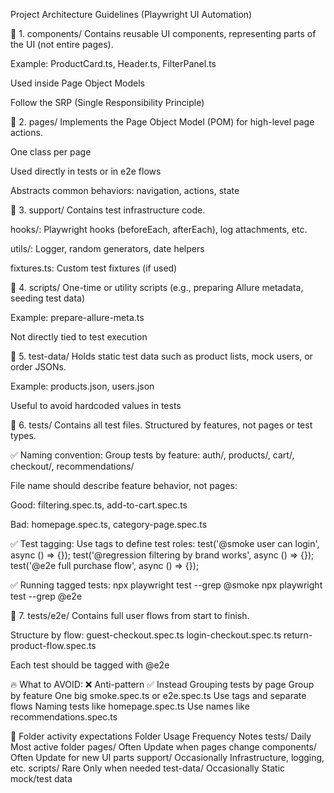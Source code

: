 Project Architecture Guidelines (Playwright UI Automation)


📁 1. components/
Contains reusable UI components, representing parts of the UI (not entire pages).

Example: ProductCard.ts, Header.ts, FilterPanel.ts

Used inside Page Object Models

Follow the SRP (Single Responsibility Principle)

📁 2. pages/
Implements the Page Object Model (POM) for high-level page actions.

One class per page

Used directly in tests or in e2e flows

Abstracts common behaviors: navigation, actions, state

📁 3. support/
Contains test infrastructure code.

hooks/: Playwright hooks (beforeEach, afterEach), log attachments, etc.

utils/: Logger, random generators, date helpers

fixtures.ts: Custom test fixtures (if used)

📁 4. scripts/
One-time or utility scripts (e.g., preparing Allure metadata, seeding test data)

Example: prepare-allure-meta.ts

Not directly tied to test execution

📁 5. test-data/ 
Holds static test data such as product lists, mock users, or order JSONs.

Example: products.json, users.json

Useful to avoid hardcoded values in tests

📁 6. tests/
Contains all test files. Structured by features, not pages or test types.

✅ Naming convention:
Group tests by feature: auth/, products/, cart/, checkout/, recommendations/

File name should describe feature behavior, not pages:

Good: filtering.spec.ts, add-to-cart.spec.ts

Bad: homepage.spec.ts, category-page.spec.ts

✅ Test tagging:
Use tags to define test roles:
test('@smoke user can login', async () => {});
test('@regression filtering by brand works', async () => {});
test('@e2e full purchase flow', async () => {});

✅ Running tagged tests:
npx playwright test --grep @smoke
npx playwright test --grep @e2e

📁 7. tests/e2e/
Contains full user flows from start to finish.

Structure by flow:
guest-checkout.spec.ts
login-checkout.spec.ts
return-product-flow.spec.ts

Each test should be tagged with @e2e

🔥 What to AVOID:
❌ Anti-pattern	✅ Instead
Grouping tests by page	Group by feature
One big smoke.spec.ts or e2e.spec.ts	Use tags and separate flows
Naming tests like homepage.spec.ts	Use names like recommendations.spec.ts

📂 Folder activity expectations
Folder	Usage Frequency	Notes
tests/	Daily	Most active folder
pages/	Often	Update when pages change
components/	Often	Update for new UI parts
support/	Occasionally	Infrastructure, logging, etc.
scripts/	Rare	Only when needed
test-data/	Occasionally	Static mock/test data

